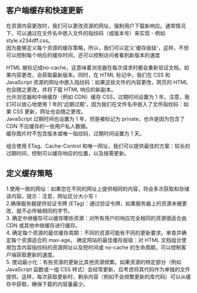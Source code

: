 ## 客户端缓存和快速更新
在资源内容更改时，我们可以更改资源的网址，强制用户下载新响应。通常情况下，可以通过在文件名中嵌入文件的指纹码（或版本号）来实现 - 例如 style.x234dff.css。   
因为能够定义每个资源的缓存策略，所以，我们可以定义'缓存层级'，这样，不但可以控制每个响应的缓存时间，还可以控制访问者看到新版本的速度  


HTML 被标记成no-cache，这意味着浏览器在每次请求时都会重新验证文档，如果内容更改，会获取最新版本。同时，在 HTML 标记中，我们在 CSS 和 JavaScript 资源的网址中嵌入指纹码：如果这些文件的内容更改，网页的 HTML 也会随之更改，并将下载 HTML 响应的新副本。  
允许浏览器和中继缓存（例如 CDN）缓存 CSS，过期时间设置为 1 年。注意，我们可以放心地使用 1 年的'远期过期'，因为我们在文件名中嵌入了文件指纹码：如果 CSS 更新，网址也会随之更改。  
JavaScript 过期时间也设置为 1 年，但是被标记为 private，也许是因为包含了 CDN 不应缓存的一些用户私人数据。  
缓存图片时不包含版本或唯一指纹码，过期时间设置为 1 天。  

组合使用 ETag、Cache-Control 和唯一网址，我们可以提供最佳的方案：较长的过期时间，控制可以缓存响应的位置，以及按需更新。  

## 定义缓存策略
1.使用一致的网址：如果您在不同的网址上提供相同的内容，将会多次获取和存储该内容。提示：注意，网址区分大小写！  
2.确保服务器提供验证令牌 (ETag)：通过验证令牌，如果服务器上的资源未被更改，就不必传输相同的字节。  
3. 确定中继缓存可以缓存哪些资源：对所有用户的响应完全相同的资源很适合由 CDN 或其他中继缓存进行缓存。  
4. 确定每个资源的最优缓存周期：不同的资源可能有不同的更新要求。审查并确定每个资源适合的 max-age。
确定网站的最佳缓存层级：对 HTML 文档组合使用包含内容指纹码的资源网址以及短时间或 no-cache 的生命周期，可以控制客户端获取更新的速度。  
5. 搅动最小化：有些资源的更新比其他资源频繁。如果资源的特定部分（例如 JavaScript 函数或一组 CSS 样式）会经常更新，应考虑将其代码作为单独的文件提供。这样，每次获取更新时，剩余内容（例如不会频繁更新的库代码）可以从缓存中获取，确保下载的内容量最少。  